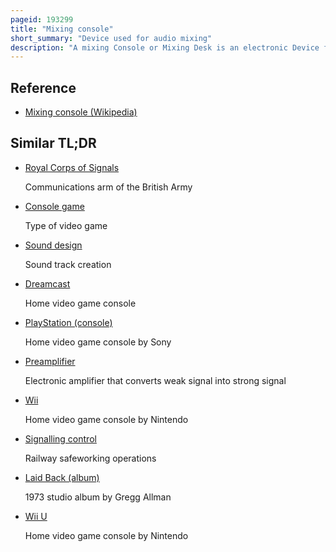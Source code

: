 ```yaml
---
pageid: 193299
title: "Mixing console"
short_summary: "Device used for audio mixing"
description: "A mixing Console or Mixing Desk is an electronic Device for mixing audio Signals used in sound Recording and Reproduction and sound Reinforcement Systems. Inputs to the console Include Microphones, Signals from electric or electronic Instruments, or recorded Sounds. Mixers can control digital or Analog Signals. The modified Signals are summed to produce the combined Output Signals which can be amplified by a Sound Reinforcement System or recorded."
---
```


## Reference

- [Mixing console (Wikipedia)](https://en.wikipedia.org/?curid=193299)

## Similar TL;DR

- [Royal Corps of Signals](/tldr/en/royal-corps-of-signals)

  Communications arm of the British Army

- [Console game](/tldr/en/console-game)

  Type of video game

- [Sound design](/tldr/en/sound-design)

  Sound track creation

- [Dreamcast](/tldr/en/dreamcast)

  Home video game console

- [PlayStation (console)](/tldr/en/playstation-console)

  Home video game console by Sony

- [Preamplifier](/tldr/en/preamplifier)

  Electronic amplifier that converts weak signal into strong signal

- [Wii](/tldr/en/wii)

  Home video game console by Nintendo

- [Signalling control](/tldr/en/signalling-control)

  Railway safeworking operations

- [Laid Back (album)](/tldr/en/laid-back-album)

  1973 studio album by Gregg Allman

- [Wii U](/tldr/en/wii-u)

  Home video game console by Nintendo
